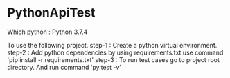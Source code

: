 # PythonApiTest

Which python : Python 3.7.4 

To use the following project.
	step-1 : Create a python virtual environment.
	step-2 : Add python dependencies by using requirements.txt use command 'pip install -r requirements.txt'
	step-3 : To run test cases go to project root directory. And run command 'py.test -v'
	




